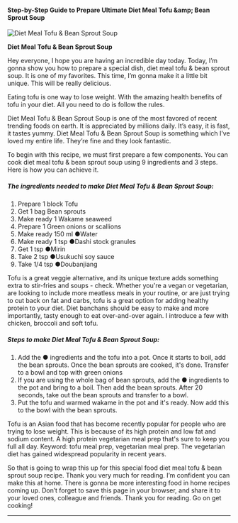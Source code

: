             

#### Step-by-Step Guide to Prepare Ultimate Diet Meal Tofu &amp;amp; Bean Sprout Soup

![Diet Meal Tofu &amp; Bean Sprout Soup](https://img-global.cpcdn.com/recipes/5550759224541184/751x532cq70/diet-meal-tofu-bean-sprout-soup-recipe-main-photo.jpg)

**Diet Meal Tofu &amp; Bean Sprout Soup**

Hey everyone, I hope you are having an incredible day today. Today, I’m gonna show you how to prepare a special dish, diet meal tofu & bean sprout soup. It is one of my favorites. This time, I’m gonna make it a little bit unique. This will be really delicious.

Eating tofu is one way to lose weight. With the amazing health benefits of tofu in your diet. All you need to do is follow the rules.

Diet Meal Tofu & Bean Sprout Soup is one of the most favored of recent trending foods on earth. It is appreciated by millions daily. It’s easy, it is fast, it tastes yummy. Diet Meal Tofu & Bean Sprout Soup is something which I’ve loved my entire life. They’re fine and they look fantastic.

To begin with this recipe, we must first prepare a few components. You can cook diet meal tofu & bean sprout soup using 9 ingredients and 3 steps. Here is how you can achieve it.

##### The ingredients needed to make Diet Meal Tofu & Bean Sprout Soup:

1.  Prepare 1 block Tofu
2.  Get 1 bag Bean sprouts
3.  Make ready 1 Wakame seaweed
4.  Prepare 1 Green onions or scallions
5.  Make ready 150 ml ●Water
6.  Make ready 1 tsp ●Dashi stock granules
7.  Get 1 tsp ●Mirin
8.  Take 2 tsp ●Usukuchi soy sauce
9.  Take 1/4 tsp ●Doubanjiang

Tofu is a great veggie alternative, and its unique texture adds something extra to stir-fries and soups - check. Whether you're a vegan or vegetarian, are looking to include more meatless meals in your routine, or are just trying to cut back on fat and carbs, tofu is a great option for adding healthy protein to your diet. Diet banchans should be easy to make and more importantly, tasty enough to eat over-and-over again. I introduce a few with chicken, broccoli and soft tofu.

##### Steps to make Diet Meal Tofu & Bean Sprout Soup:

1.  Add the ● ingredients and the tofu into a pot. Once it starts to boil, add the bean sprouts. Once the bean sprouts are cooked, it's done. Transfer to a bowl and top with green onions
2.  If you are using the whole bag of bean sprouts, add the ● ingredients to the pot and bring to a boil. Then add the bean sprouts. After 20 seconds, take out the bean sprouts and transfer to a bowl.
3.  Put the tofu and warmed wakame in the pot and it's ready. Now add this to the bowl with the bean sprouts.

Tofu is an Asian food that has become recently popular for people who are trying to lose weight. This is because of its high protein and low fat and sodium content. A high protein vegetarian meal prep that's sure to keep you full all day. Keyword: tofu meal prep, vegetarian meal prep. The vegetarian diet has gained widespread popularity in recent years.

So that is going to wrap this up for this special food diet meal tofu & bean sprout soup recipe. Thank you very much for reading. I’m confident you can make this at home. There is gonna be more interesting food in home recipes coming up. Don’t forget to save this page in your browser, and share it to your loved ones, colleague and friends. Thank you for reading. Go on get cooking!

* * *